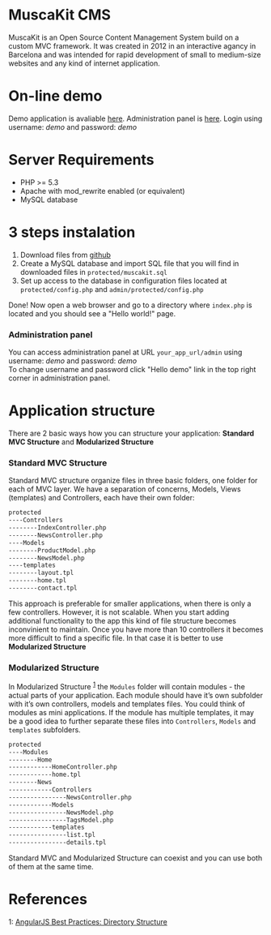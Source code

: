 MuscaKit CMS
============

MuscaKit is an Open Source Content Management System build on a custom MVC framework. It was created in 2012 in an interactive agancy in Barcelona and was intended for rapid development of small to medium-size websites and any kind of internet application. 

# On-line demo

Demo application is avaliable [here](http://jacobmarcus.com/muscakit/). 
Administration panel is [here](http://jacobmarcus.com/muscakit/admin). Login using username: _demo_ and password: _demo_


# Server Requirements

- PHP >= 5.3
- Apache with mod_rewrite enabled (or equivalent)
- MySQL database


# 3 steps instalation

1. Download files from [github](https://github.com/kubamarkiewicz/MuscaKit-Cms)
2. Create a MySQL database and import SQL file that you will find in downloaded files in `protected/muscakit.sql`
3. Set up access to the database in configuration files located at `protected/config.php` and `admin/protected/config.php`

Done! Now open a web browser and go to a directory where `index.php` is located and you should see a "Hello world!" page.

### Administration panel

You can access administration panel at URL `your_app_url/admin` using username: _demo_ and password: _demo_  
To change username and password click "Hello demo" link in the top right corner in administration panel.


# Application structure
There are 2 basic ways how you can structure your application: **Standard MVC Structure** and **Modularized Structure**

### Standard MVC Structure
Standard MVC structure organize files in three basic folders, one folder for each of MVC layer. We have a separation of concerns, Models, Views (templates) and Controllers, each have their own folder:
```sh
protected
----Controllers
--------IndexController.php
--------NewsController.php
----Models
--------ProductModel.php
--------NewsModel.php
----templates
--------layout.tpl
--------home.tpl
--------contact.tpl
```
This approach is preferable for smaller applications, when there is only a few controllers.
However, it is not scalable. When you start adding additional functionality to the app this kind of file structure becomes inconvinient to maintain. Once you have more than 10 controllers it becomes more difficult to find a specific file. In that case it is better to use **Modularized Structure**

### Modularized Structure
In Modularized Structure <sup>[1](#footnote1)</sup> the `Modules` folder will contain modules - the actual parts of your application. Each module should have it’s own subfolder with it’s own controllers, models and templates files. You could think of modules as mini applications. If the module has multiple templates, it may be a good idea to further separate these files into `Controllers`, `Models` and `templates` subfolders.
```sh
protected
----Modules
--------Home
------------HomeController.php
------------home.tpl
--------News
------------Controllers
----------------NewsController.php
------------Models
----------------NewsModel.php
----------------TagsModel.php
------------templates
----------------list.tpl
----------------details.tpl
```
Standard MVC and Modularized Structure can coexist and you can use both of them at the same time.


# References
<a name="footnote1">1</a>: [AngularJS Best Practices: Directory Structure](https://scotch.io/tutorials/angularjs-best-practices-directory-structure)

